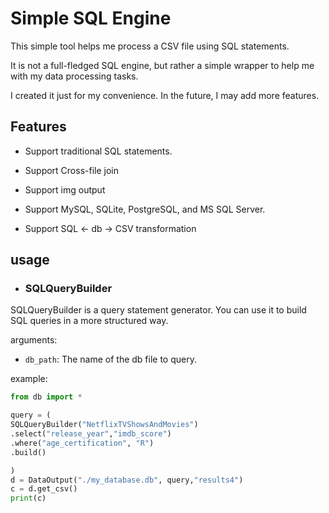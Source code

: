 
# Simple SQL Engine


This simple tool helps me process a CSV file using SQL statements.

It is not a full-fledged SQL engine, but rather a simple wrapper to help me with my data processing tasks.

I created it just for my convenience. In the future, I may add more features.



## Features 

- Support traditional SQL statements.

- Support Cross-file join

- Support img output

- Support MySQL, SQLite, PostgreSQL, and MS SQL Server.

- Support SQL <- db -> CSV transformation

## usage

- ### SQLQueryBuilder
SQLQueryBuilder is a query statement generator. 
You can use it to build SQL queries in a more structured way.

arguments:
- `db_path`: The name of the db file to query.

example:
```python
from db import *

query = (
SQLQueryBuilder("NetflixTVShowsAndMovies")
.select("release_year","imdb_score")
.where("age_certification", "R")
.build()

)
d = DataOutput("./my_database.db", query,"results4")
c = d.get_csv()
print(c)
```


